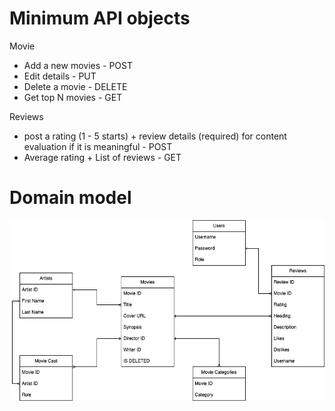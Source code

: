 # Minimum API objects

Movie
- Add a new movies - POST
- Edit details - PUT
- Delete a movie - DELETE
- Get top N movies - GET

Reviews
- post a rating (1 - 5 starts) + review details (required) for content evaluation if it is meaningful - POST
- Average rating + List of reviews - GET

# Domain model

![domain-model](./domain-model.jpg)
